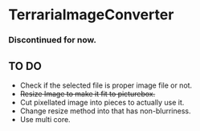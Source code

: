 TerrariaImageConverter
======================

### Discontinued for now.

## TO DO
- Check if the selected file is proper image file or not.
- ~~Resize Image to make it fit to picturebox.~~
- Cut pixellated image into pieces to actually use it.
- Change resize method into that has non-blurriness.
- Use multi core.